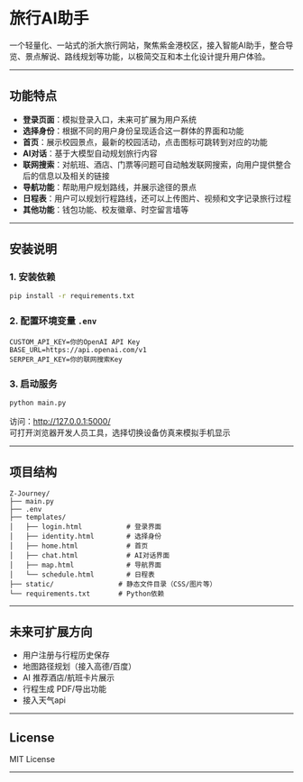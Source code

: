 # 旅行AI助手

一个轻量化、一站式的浙大旅行网站，聚焦紫金港校区，接入智能AI助手，整合导览、景点解说、路线规划等功能，以极简交互和本土化设计提升用户体验。

---

## 功能特点

- **登录页面**：模拟登录入口，未来可扩展为用户系统
- **选择身份**：根据不同的用户身份呈现适合这一群体的界面和功能
- **首页**：展示校园景点，最新的校园活动，点击图标可跳转到对应的功能
- **AI对话**：基于大模型自动规划旅行内容
- **联网搜索**：对航班、酒店、门票等问题可自动触发联网搜索，向用户提供整合后的信息以及相关的链接
- **导航功能**：帮助用户规划路线，并展示途径的景点
- **日程表**：用户可以规划行程路线，还可以上传图片、视频和文字记录旅行过程
- **其他功能**：钱包功能、校友徽章、时空留言墙等

---

## 安装说明



### 1. 安装依赖
```bash
pip install -r requirements.txt
```

### 2. 配置环境变量 `.env`
```
CUSTOM_API_KEY=你的OpenAI API Key
BASE_URL=https://api.openai.com/v1
SERPER_API_KEY=你的联网搜索Key

```

### 3. 启动服务
```bash
python main.py
```
访问：http://127.0.0.1:5000/  
可打开浏览器开发人员工具，选择切换设备仿真来模拟手机显示

---

## 项目结构
```
Z-Journey/
├── main.py
├── .env
├── templates/
│   ├── login.html           # 登录界面
│   ├── identity.html        # 选择身份
│   ├── home.html            # 首页
│   ├── chat.html            # AI对话界面
│   ├── map.html             # 导航界面
│   └── schedule.html        # 日程表
├── static/                # 静态文件目录（CSS/图片等）
└── requirements.txt       # Python依赖
```

---

## 未来可扩展方向
- 用户注册与行程历史保存
- 地图路径规划（接入高德/百度）
- AI 推荐酒店/航班卡片展示
- 行程生成 PDF/导出功能
- 接入天气api
---

## License
MIT License

---

